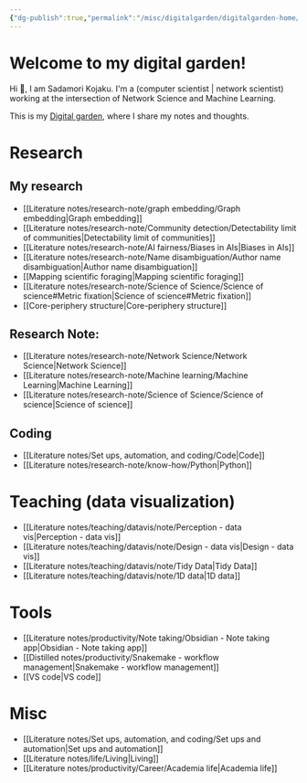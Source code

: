 ```yaml
---
{"dg-publish":true,"permalink":"/misc/digitalgarden/digitalgarden-home/","tags":"gardenEntry"}
---
```



# Welcome to my digital garden!

 Hi 👋, I am Sadamori Kojaku. I'm a (computer scientist | network scientist) working at the intersection of Network Science and Machine Learning. 

This is my [Digital garden](https://maggieappleton.com/garden-history), where I share my notes and thoughts. 

# Research

## My research 
- [[Literature notes/research-note/graph embedding/Graph embedding\|Graph embedding]]
- [[Literature notes/research-note/Community detection/Detectability limit of communities\|Detectability limit of communities]]
- [[Literature notes/research-note/AI fairness/Biases in AIs\|Biases in AIs]]
- [[Literature notes/research-note/Name disambiguation/Author name disambiguation\|Author name disambiguation]]
- [[Mapping scientific foraging\|Mapping scientific foraging]]
- [[Literature notes/research-note/Science of Science/Science of science#Metric fixation\|Science of science#Metric fixation]]
- [[Core-periphery structure\|Core-periphery structure]]

## Research Note:
- [[Literature notes/research-note/Network Science/Network Science\|Network Science]]
- [[Literature notes/research-note/Machine learning/Machine Learning\|Machine Learning]]
- [[Literature notes/research-note/Science of Science/Science of science\|Science of science]]

## Coding
- [[Literature notes/Set ups, automation, and coding/Code\|Code]]
- [[Literature notes/research-note/know-how/Python\|Python]]


# Teaching (data visualization)
- [[Literature notes/teaching/datavis/note/Perception - data vis\|Perception - data vis]]
- [[Literature notes/teaching/datavis/note/Design - data vis\|Design - data vis]]
- [[Literature notes/teaching/datavis/note/Tidy Data\|Tidy Data]]
- [[Literature notes/teaching/datavis/note/1D data\|1D data]]

#  Tools
- [[Literature notes/productivity/Note taking/Obsidian - Note taking app\|Obsidian - Note taking app]]
- [[Distilled notes/productivity/Snakemake - workflow management\|Snakemake - workflow management]]
- [[VS code\|VS code]]

# Misc
- [[Literature notes/Set ups, automation, and coding/Set ups and automation\|Set ups and automation]]
- [[Literature notes/life/Living\|Living]]
- [[Literature notes/productivity/Career/Academia life\|Academia life]]
